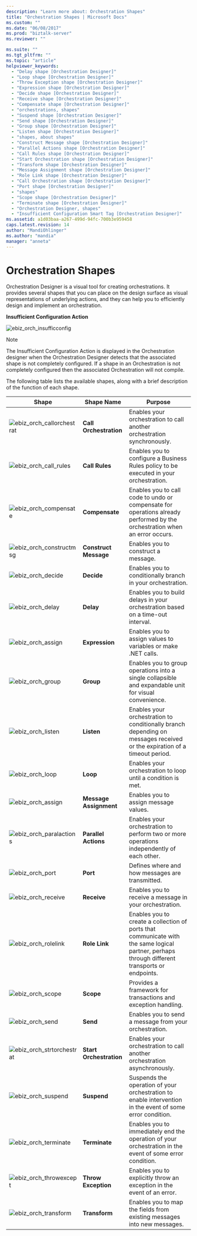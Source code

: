 ```yaml
---
description: "Learn more about: Orchestration Shapes"
title: "Orchestration Shapes | Microsoft Docs"
ms.custom: ""
ms.date: "06/08/2017"
ms.prod: "biztalk-server"
ms.reviewer: ""

ms.suite: ""
ms.tgt_pltfrm: ""
ms.topic: "article"
helpviewer_keywords: 
  - "Delay shape [Orchestration Designer]"
  - "Loop shape [Orchestration Designer]"
  - "Throw Exception shape [Orchestration Designer]"
  - "Expression shape [Orchestration Designer]"
  - "Decide shape [Orchestration Designer]"
  - "Receive shape [Orchestration Designer]"
  - "Compensate shape [Orchestration Designer]"
  - "orchestrations, shapes"
  - "Suspend shape [Orchestration Designer]"
  - "Send shape [Orchestration Designer]"
  - "Group shape [Orchestration Designer]"
  - "Listen shape [Orchestration Designer]"
  - "shapes, about shapes"
  - "Construct Message shape [Orchestration Designer]"
  - "Parallel Actions shape [Orchestration Designer]"
  - "Call Rules shape [Orchestration Designer]"
  - "Start Orchestration shape [Orchestration Designer]"
  - "Transform shape [Orchestration Designer]"
  - "Message Assignment shape [Orchestration Designer]"
  - "Role Link shape [Orchestration Designer]"
  - "Call Orchestration shape [Orchestration Designer]"
  - "Port shape [Orchestration Designer]"
  - "shapes"
  - "Scope shape [Orchestration Designer]"
  - "Terminate shape [Orchestration Designer]"
  - "Orchestration Designer, shapes"
  - "Insufficient Configuration Smart Tag [Orchestration Designer]"
ms.assetid: a1d03baa-a267-499d-94fc-700b3e959458
caps.latest.revision: 14
author: "MandiOhlinger"
ms.author: "mandia"
manager: "anneta"
---
```

# Orchestration Shapes
Orchestration Designer is a visual tool for creating orchestrations. It provides several shapes that you can place on the design surface as visual representations of underlying actions, and they can help you to efficiently design and implement an orchestration.  
  
 **Insufficient Configuration Action**  
  
 ![](../core/media/ebiz-orch-insufficconfig.gif "ebiz_orch_insufficconfig")  
  
> [!NOTE]
>  The Insufficient Configuration Action is displayed in the Orchestration designer when the Orchestration Designer detects that the associated shape is not completely configured. If a shape in an Orchestration is not completely configured then the associated Orchestration will not compile.  
  
 The following table lists the available shapes, along with a brief description of the function of each shape.  
  
|Shape|Shape Name|Purpose|  
|-----------|----------------|-------------|  
|![](../core/media/ebiz-orch-callorchestrat.gif "ebiz_orch_callorchestrat")|**Call Orchestration**|Enables your orchestration to call another orchestration synchronously.|  
|![](../core/media/ebiz-orch-call-rules.gif "ebiz_orch_call_rules")|**Call Rules**|Enables you to configure a Business Rules policy to be executed in your orchestration.|  
|![](../core/media/ebiz-orch-compensate.gif "ebiz_orch_compensate")|**Compensate**|Enables you to call code to undo or compensate for operations already performed by the orchestration when an error occurs.|  
|![](../core/media/ebiz-orch-constructmsg.gif "ebiz_orch_constructmsg")|**Construct Message**|Enables you to construct a message.|  
|![](../core/media/ebiz-orch-decide.gif "ebiz_orch_decide")|**Decide**|Enables you to conditionally branch in your orchestration.|  
|![](../core/media/ebiz-orch-delay.gif "ebiz_orch_delay")|**Delay**|Enables you to build delays in your orchestration based on a time-out interval.|  
|![](../core/media/ebiz-orch-assign.gif "ebiz_orch_assign")|**Expression**|Enables you to assign values to variables or make .NET calls.|  
|![](../core/media/ebiz-orch-group.gif "ebiz_orch_group")|**Group**|Enables you to group operations into a single collapsible and expandable unit for visual convenience.|  
|![](../core/media/ebiz-orch-listen.gif "ebiz_orch_listen")|**Listen**|Enables your orchestration to conditionally branch depending on messages received or the expiration of a timeout period.|  
|![](../core/media/ebiz-orch-loop.gif "ebiz_orch_loop")|**Loop**|Enables your orchestration to loop until a condition is met.|  
|![](../core/media/ebiz-orch-assign.gif "ebiz_orch_assign")|**Message Assignment**|Enables you to assign message values.|  
|![](../core/media/ebiz-orch-paralactions.gif "ebiz_orch_paralactions")|**Parallel Actions**|Enables your orchestration to perform two or more operations independently of each other.|  
|![](../core/media/ebiz-orch-port.gif "ebiz_orch_port")|**Port**|Defines where and how messages are transmitted.|  
|![](../core/media/ebiz-orch-receive.gif "ebiz_orch_receive")|**Receive**|Enables you to receive a message in your orchestration.|  
|![](../core/media/ebiz-orch-rolelink.gif "ebiz_orch_rolelink")|**Role Link**|Enables you to create a collection of ports that communicate with the same logical partner, perhaps through different transports or endpoints.|  
|![](../core/media/ebiz-orch-scope.gif "ebiz_orch_scope")|**Scope**|Provides a framework for transactions and exception handling.|  
|![](../core/media/ebiz-orch-send.gif "ebiz_orch_send")|**Send**|Enables you to send a message from your orchestration.|  
|![](../core/media/ebiz-orch-strtorchestrat.gif "ebiz_orch_strtorchestrat")|**Start Orchestration**|Enables your orchestration to call another orchestration asynchronously.|  
|![](../core/media/ebiz-orch-suspend.gif "ebiz_orch_suspend")|**Suspend**|Suspends the operation of your orchestration to enable intervention in the event of some error condition.|  
|![](../core/media/ebiz-orch-terminate.gif "ebiz_orch_terminate")|**Terminate**|Enables you to immediately end the operation of your orchestration in the event of some error condition.|  
|![](../core/media/ebiz-orch-throwexcept.gif "ebiz_orch_throwexcept")|**Throw Exception**|Enables you to explicitly throw an exception in the event of an error.|  
|![](../core/media/ebiz-orch-transform.gif "ebiz_orch_transform")|**Transform**|Enables you to map the fields from existing messages into new messages.|
